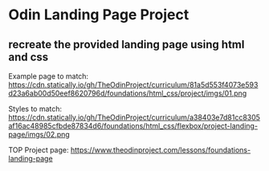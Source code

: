 # Odin Landing Page Project
## recreate the provided landing page using html and css

Example page to match: 
https://cdn.statically.io/gh/TheOdinProject/curriculum/81a5d553f4073e593d23a6ab00d50eef8620796d/foundations/html_css/project/imgs/01.png

Styles to match: 
https://cdn.statically.io/gh/TheOdinProject/curriculum/a38403e7d81cc8305af16ac48985cfbde87834d6/foundations/html_css/flexbox/project-landing-page/imgs/02.png

TOP Project page: https://www.theodinproject.com/lessons/foundations-landing-page


